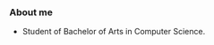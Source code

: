 

### About me                                                                                                                                                     
 - Student of Bachelor of Arts in Computer Science.                                                                                                                   

<!-- ![Medium](https://user-images.githubusercontent.com/83506059/183006012-4897ecfe-c827-49bd-a9e9-87c8a1a78378.jpg) -->
